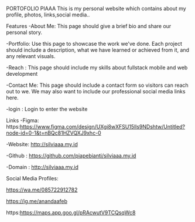 PORTOFOLIO PIAAA
This is my personal website which contains about my profile, photos, links,social media..

Features
-About Me: This page should give a brief bio and share our personal story.

-Portfolio: Use this page to showcase the work we've done. Each project should include a description, what we have learned or achieved from it, and any relevant visuals.

-Reach : This page should include my skills about fullstack mobile and web development

-Contact Me: This page should include a contact form so visitors can reach out to we. We may also want to include our professional social media links here.

-login : Login to enter the website

Links
-Figma: https:https://www.figma.com/design/UXgi8wXFSU15lls9NDshtw/Untitled?node-id=0-1&t=nBQc81HZVQXJ9xhc-0

-Website: http://silviaaa.my.id

-Github : https://github.com/piapebianti/silviaaa.my.id

-Domain :  http://silviaaa.my.id

Social Media Profiles:

https://wa.me/085722912782

https://ig.me/anandaafeb

https:https://maps.app.goo.gl/pRAcwutV9TCQsqWc8
